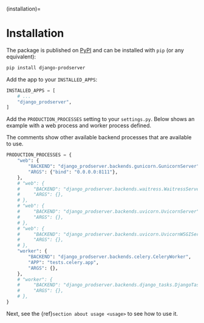 (installation)=

# Installation

The package is published on [PyPI](https://pypi.org/project/django-prodserver/) and can be installed with `pip` (or any equivalent):

```bash
pip install django-prodserver
```

Add the app to your `INSTALLED_APPS`:

```python
INSTALLED_APPS = [
    # ...
    "django_prodserver",
]
```

Add the `PRODUCTION_PROCESSES` setting to your `settings.py`. Below shows an example with a web process and worker process defined.

The comments show other available backend processes that are available to use.

```py
PRODUCTION_PROCESSES = {
    "web": {
        "BACKEND": "django_prodserver.backends.gunicorn.GunicornServer",
        "ARGS": {"bind": "0.0.0.0:8111"},
    },
    # "web": {
    #     "BACKEND": "django_prodserver.backends.waitress.WaitressServer",
    #     "ARGS": {},
    # },
    # "web": {
    #     "BACKEND": "django_prodserver.backends.uvicorn.UvicornServer",
    #     "ARGS": {},
    # },
    # "web": {
    #     "BACKEND": "django_prodserver.backends.uvicorn.UvicornWSGIServer",
    #     "ARGS": {},
    # },
    "worker": {
        "BACKEND": "django_prodserver.backends.celery.CeleryWorker",
        "APP": "tests.celery.app",
        "ARGS": {},
    },
    # "worker": {
    #     "BACKEND": "django_prodserver.backends.django_tasks.DjangoTasksWorker",
    #     "ARGS": {},
    # },
}
```

Next, see the {ref}`section about usage <usage>` to see how to use it.
